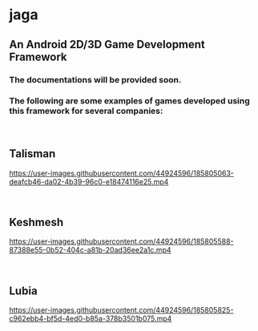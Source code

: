 # jaga

## An Android 2D/3D Game Development Framework

### The documentations will be provided soon.

<!-- ### Here are some games developed using this framework for several companies: -->
<!-- ### The following are some examples of games I've developed using this framework for several companies: -->
### The following are some examples of games developed using this framework for several companies:

<br>

## Talisman
https://user-images.githubusercontent.com/44924596/185805063-deafcb46-da02-4b39-96c0-e18474116e25.mp4

<br>

## Keshmesh
https://user-images.githubusercontent.com/44924596/185805588-87388e55-0b52-404c-a81b-20ad36ee2a1c.mp4

<br>

## Lubia
https://user-images.githubusercontent.com/44924596/185805825-c962ebb4-bf5d-4ed0-b85a-378b3501b075.mp4
